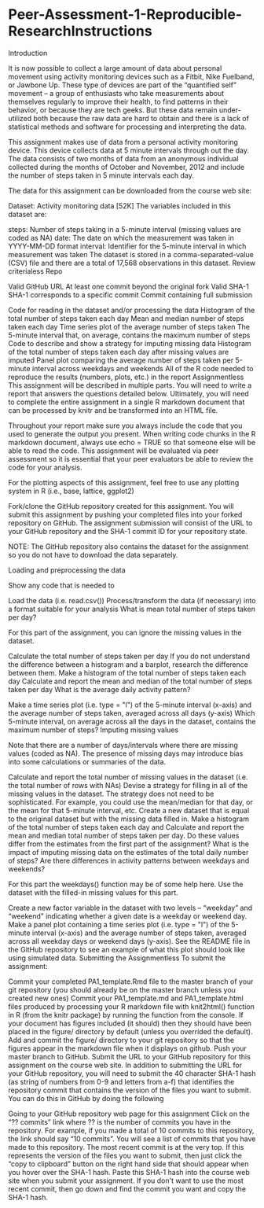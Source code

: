 # Peer-Assessment-1-Reproducible-ResearchInstructions

Introduction

It is now possible to collect a large amount of data about personal movement using activity monitoring devices such as a Fitbit, Nike Fuelband, or Jawbone Up. These type of devices are part of the “quantified self” movement – a group of enthusiasts who take measurements about themselves regularly to improve their health, to find patterns in their behavior, or because they are tech geeks. But these data remain under-utilized both because the raw data are hard to obtain and there is a lack of statistical methods and software for processing and interpreting the data.

This assignment makes use of data from a personal activity monitoring device. This device collects data at 5 minute intervals through out the day. The data consists of two months of data from an anonymous individual collected during the months of October and November, 2012 and include the number of steps taken in 5 minute intervals each day.

The data for this assignment can be downloaded from the course web site:

Dataset: Activity monitoring data [52K]
The variables included in this dataset are:

steps: Number of steps taking in a 5-minute interval (missing values are coded as NA)
date: The date on which the measurement was taken in YYYY-MM-DD format
interval: Identifier for the 5-minute interval in which measurement was taken
The dataset is stored in a comma-separated-value (CSV) file and there are a total of 17,568 observations in this dataset.
Review criterialess 
Repo

Valid GitHub URL
At least one commit beyond the original fork
Valid SHA-1
SHA-1 corresponds to a specific commit
Commit containing full submission

Code for reading in the dataset and/or processing the data
Histogram of the total number of steps taken each day
Mean and median number of steps taken each day
Time series plot of the average number of steps taken
The 5-minute interval that, on average, contains the maximum number of steps
Code to describe and show a strategy for imputing missing data
Histogram of the total number of steps taken each day after missing values are imputed
Panel plot comparing the average number of steps taken per 5-minute interval across weekdays and weekends
All of the R code needed to reproduce the results (numbers, plots, etc.) in the report
Assignmentless 
This assignment will be described in multiple parts. You will need to write a report that answers the questions detailed below. Ultimately, you will need to complete the entire assignment in a single R markdown document that can be processed by knitr and be transformed into an HTML file.

Throughout your report make sure you always include the code that you used to generate the output you present. When writing code chunks in the R markdown document, always use echo = TRUE so that someone else will be able to read the code. This assignment will be evaluated via peer assessment so it is essential that your peer evaluators be able to review the code for your analysis.

For the plotting aspects of this assignment, feel free to use any plotting system in R (i.e., base, lattice, ggplot2)

Fork/clone the GitHub repository created for this assignment. You will submit this assignment by pushing your completed files into your forked repository on GitHub. The assignment submission will consist of the URL to your GitHub repository and the SHA-1 commit ID for your repository state.

NOTE: The GitHub repository also contains the dataset for the assignment so you do not have to download the data separately.

Loading and preprocessing the data

Show any code that is needed to

Load the data (i.e. read.csv())
Process/transform the data (if necessary) into a format suitable for your analysis
What is mean total number of steps taken per day?

For this part of the assignment, you can ignore the missing values in the dataset.

Calculate the total number of steps taken per day
If you do not understand the difference between a histogram and a barplot, research the difference between them. Make a histogram of the total number of steps taken each day
Calculate and report the mean and median of the total number of steps taken per day
What is the average daily activity pattern?

Make a time series plot (i.e. type = "l") of the 5-minute interval (x-axis) and the average number of steps taken, averaged across all days (y-axis)
Which 5-minute interval, on average across all the days in the dataset, contains the maximum number of steps?
Imputing missing values

Note that there are a number of days/intervals where there are missing values (coded as NA). The presence of missing days may introduce bias into some calculations or summaries of the data.

Calculate and report the total number of missing values in the dataset (i.e. the total number of rows with NAs)
Devise a strategy for filling in all of the missing values in the dataset. The strategy does not need to be sophisticated. For example, you could use the mean/median for that day, or the mean for that 5-minute interval, etc.
Create a new dataset that is equal to the original dataset but with the missing data filled in.
Make a histogram of the total number of steps taken each day and Calculate and report the mean and median total number of steps taken per day. Do these values differ from the estimates from the first part of the assignment? What is the impact of imputing missing data on the estimates of the total daily number of steps?
Are there differences in activity patterns between weekdays and weekends?

For this part the weekdays() function may be of some help here. Use the dataset with the filled-in missing values for this part.

Create a new factor variable in the dataset with two levels – “weekday” and “weekend” indicating whether a given date is a weekday or weekend day.
Make a panel plot containing a time series plot (i.e. type = "l") of the 5-minute interval (x-axis) and the average number of steps taken, averaged across all weekday days or weekend days (y-axis). See the README file in the GitHub repository to see an example of what this plot should look like using simulated data.
Submitting the Assignmentless 
To submit the assignment:

Commit your completed PA1_template.Rmd file to the master branch of your git repository (you should already be on the master branch unless you created new ones)
Commit your PA1_template.md and PA1_template.html files produced by processing your R markdown file with knit2html() function in R (from the knitr package) by running the function from the console.
If your document has figures included (it should) then they should have been placed in the figure/ directory by default (unless you overrided the default). Add and commit the figure/ directory to your git repository so that the figures appear in the markdown file when it displays on github.
Push your master branch to GitHub.
Submit the URL to your GitHub repository for this assignment on the course web site.
In addition to submitting the URL for your GitHub repository, you will need to submit the 40 character SHA-1 hash (as string of numbers from 0-9 and letters from a-f) that identifies the repository commit that contains the version of the files you want to submit. You can do this in GitHub by doing the following

Going to your GitHub repository web page for this assignment
Click on the “?? commits” link where ?? is the number of commits you have in the repository. For example, if you made a total of 10 commits to this repository, the link should say “10 commits”.
You will see a list of commits that you have made to this repository. The most recent commit is at the very top. If this represents the version of the files you want to submit, then just click the “copy to clipboard” button on the right hand side that should appear when you hover over the SHA-1 hash. Paste this SHA-1 hash into the course web site when you submit your assignment. If you don't want to use the most recent commit, then go down and find the commit you want and copy the SHA-1 hash.
